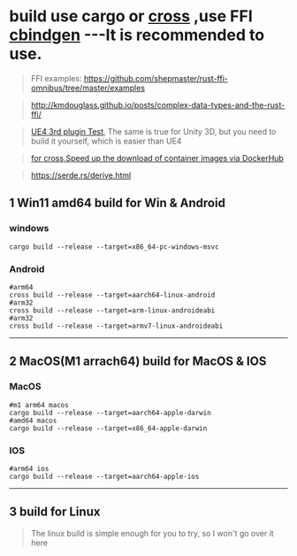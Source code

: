 # build use cargo or [cross](https://github.com/cross-rs/cross) ,use FFI [cbindgen](https://github.com/eqrion/cbindgen/) ---It is recommended to use.

> FFI examples: https://github.com/shepmaster/rust-ffi-omnibus/tree/master/examples

> http://kmdouglass.github.io/posts/complex-data-types-and-the-rust-ffi/

> [UE4 3rd plugin Test](https://github.com/smallverse/ue4_test), The same is true for Unity 3D, but you need to build it yourself, which is easier than UE4

> [for cross,Speed up the download of container images via DockerHub](https://github.com/smallverse/imageverse)

> https://serde.rs/derive.html
## 1 Win11 amd64 build for Win & Android 
### windows
```shell
cargo build --release --target=x86_64-pc-windows-msvc 
```
### Android
```shell
#arm64
cross build --release --target=aarch64-linux-android 
#arm32
cross build --release --target=arm-linux-androideabi
#arm32
cross build --release --target=armv7-linux-androideabi

```
---
## 2 MacOS(M1 arrach64)  build for MacOS & IOS
### MacOS
```shell
#m1 arm64 macos
cargo build --release --target=aarch64-apple-darwin
#amd64 macos
cargo build --release --target=x86_64-apple-darwin
```


### IOS
```shell
#arm64 ios
cargo build --release --target=aarch64-apple-ios
```
---

## 3 build for Linux
> The linux build is simple enough for you to try, so I won't go over it here

